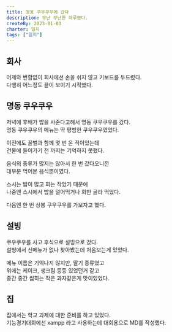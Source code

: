 ```yaml
---
title: 명동 쿠우쿠우에 갔다
description: 무난 무난한 하루였다.
createBy: 2023-01-03
charter: 일지
tags: ["일지"]
---
```


## 회사

어제와 변함없이 회사에선 손을 쉬지 않고 키보드를 두드렸다.  
다행히 어느정도 끝이 보이기 시작했다.

## 명동 쿠우쿠우

저녁에 후배가 밥을 사준다고해서 명동 쿠우쿠우를 갔다.  
명동 쿠우쿠우의 메뉴는 딱 평범한 쿠우쿠우였었다.

이전에도 꿀벌과 함께 몇 번 온 적이있는데  
건물에 들어가기 전 까지는 기억하지 못했다.

음식의 종류가 많지는 않아서 한 번 갔다오니깐  
대부분 먹어본 음식뿐이였다.

스시는 밥이 많고 회는 작았기 때문에  
나중엔 스시에서 밥을 덜어먹거나 회만 골라 먹었다.

다음엔 한 번 상봉 쿠우쿠우를 가보자고 했다.

## 설빙

쿠우쿠우를 사고 후식으로 설빙으로 갔다.  
설빙에서 신메뉴가 없나 찾아봤는데 처음보는게 있었다.

메뉴 이름은 기억나지 않지만, 딸기 종류였고  
위에는 케이크, 생크림 등등 있었던거 같고  
중간 중간 씹히는 작은 과자같은게 맛이있었다.

## 집

집에서는 학교 과제에 대한 준비를 하고 있었다.  
기능경기대회에선 xampp 라고 사용하는데 대회용으로 MD를 작성했다.
